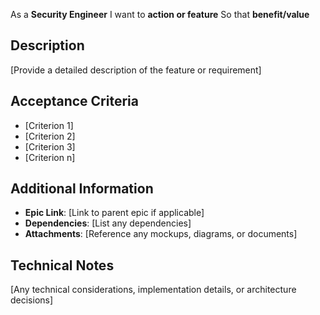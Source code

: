 As a **Security Engineer**
I want to **action or feature**
So that **benefit/value**

## Description

[Provide a detailed description of the feature or requirement]

## Acceptance Criteria

- [Criterion 1]
- [Criterion 2]
- [Criterion 3]
- [Criterion n]

## Additional Information

- **Epic Link**: [Link to parent epic if applicable]
- **Dependencies**: [List any dependencies]
- **Attachments**: [Reference any mockups, diagrams, or documents]

## Technical Notes

[Any technical considerations, implementation details, or architecture decisions]
